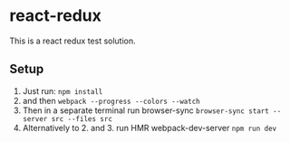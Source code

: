 # react-redux
This is a react redux test solution.

## Setup
1. Just run: `npm install`
2. and then `webpack --progress --colors --watch`
3. Then in a separate terminal run browser-sync `browser-sync start --server src --files src`
4. Alternatively to 2. and 3. run HMR webpack-dev-server `npm run dev`
